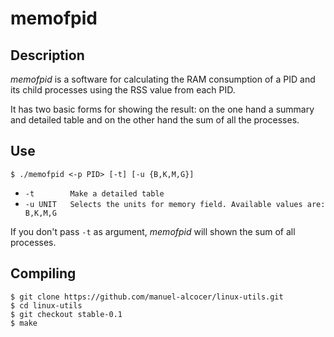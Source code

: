 # memofpid

## Description

*memofpid* is a software for calculating the RAM consumption of a PID and its child processes using the RSS value from each PID.

It has two basic forms for showing the result: on the one hand a summary and detailed table and on the other hand the sum of all the processes.

## Use

```
$ ./memofpid <-p PID> [-t] [-u {B,K,M,G}]
```

* `-t        Make a detailed table`
* `-u UNIT   Selects the units for memory field. Available values are: B,K,M,G`

If you don't pass `-t` as argument, *memofpid* will shown the sum of all processes.

## Compiling

```
$ git clone https://github.com/manuel-alcocer/linux-utils.git
$ cd linux-utils
$ git checkout stable-0.1
$ make
```

